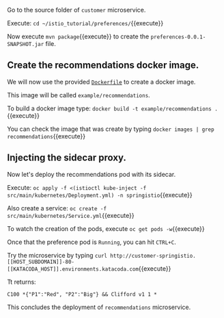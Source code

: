 Go to the source folder of `customer` microservice.

Execute: `cd ~/istio_tutorial/preferences/`{{execute}}

Now execute `mvn package`{{execute}} to create the `preferences-0.0.1-SNAPSHOT.jar` file.

## Create the recommendations docker image.

We will now use the provided [`Dockerfile`](https://github.com/redhat-developer-demos/istio_tutorial/blob/master/recommendations/Dockerfile) to create a docker image.

This image will be called `example/recommendations`.

To build a docker image type: `docker build -t example/recommendations .`{{execute}}

You can check the image that was create by typing `docker images | grep recommendations`{{execute}}

## Injecting the sidecar proxy.

Now let's deploy the recommendations pod with its sidecar.

Execute: `oc apply -f <(istioctl kube-inject -f src/main/kubernetes/Deployment.yml) -n springistio`{{execute}}

Also create a service: `oc create -f src/main/kubernetes/Service.yml`{{execute}}

To watch the creation of the pods, execute `oc get pods -w`{{execute}}

Once that the preference pod is `Running`, you can hit `CTRL+C`. 

Try the microservice by typing `curl http://customer-springistio.[[HOST_SUBDOMAIN]]-80-[[KATACODA_HOST]].environments.katacoda.com`{{execute}}

Tt returns:

`C100 *{"P1":"Red", "P2":"Big"} && Clifford v1 1 *`

This concludes the deployment of `recommendations` microservice.
